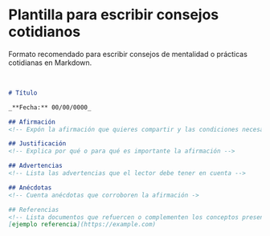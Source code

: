 # Plantilla para escribir consejos cotidianos

Formato recomendado para escribir consejos de mentalidad o prácticas cotidianas en Markdown.

<br/>

```markdown
# Título

_**Fecha:** 00/00/0000_

## Afirmación
<!-- Expón la afirmación que quieres compartir y las condiciones necesarias para que sea válida -->

## Justificación
<!-- Explica por qué o para qué es importante la afirmación -->

## Advertencias
<!-- Lista las advertencias que el lector debe tener en cuenta -->

## Anécdotas
<!-- Cuenta anécdotas que corroboren la afirmación ->

## Referencias
<!-- Lista documentos que refuercen o complementen los conceptos presentados -->
[ejemplo referencia](https://example.com)
```
